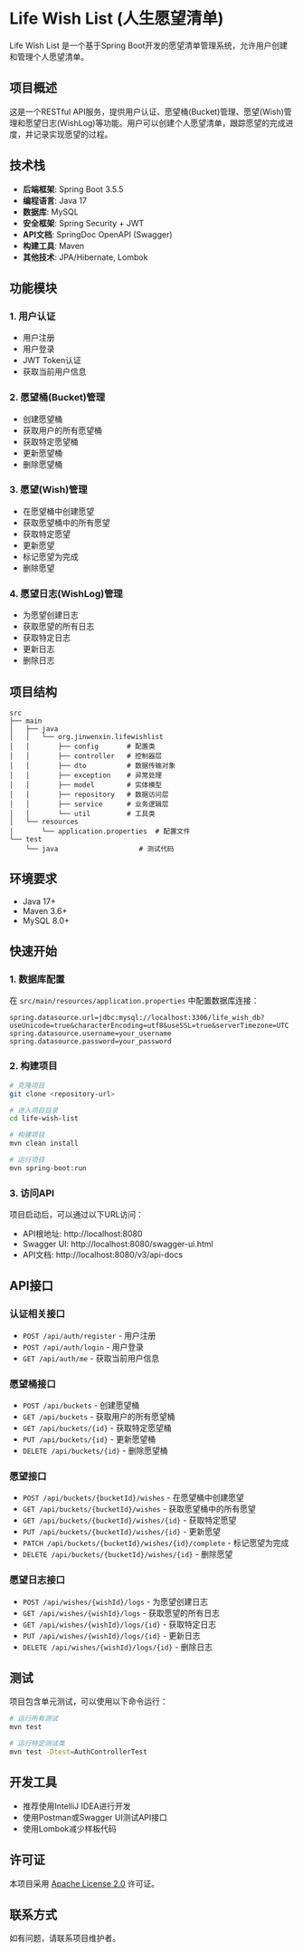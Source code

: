 # Life Wish List (人生愿望清单)

Life Wish List 是一个基于Spring Boot开发的愿望清单管理系统，允许用户创建和管理个人愿望清单。

## 项目概述

这是一个RESTful API服务，提供用户认证、愿望桶(Bucket)管理、愿望(Wish)管理和愿望日志(WishLog)等功能。用户可以创建个人愿望清单，跟踪愿望的完成进度，并记录实现愿望的过程。

## 技术栈

- **后端框架**: Spring Boot 3.5.5
- **编程语言**: Java 17
- **数据库**: MySQL
- **安全框架**: Spring Security + JWT
- **API文档**: SpringDoc OpenAPI (Swagger)
- **构建工具**: Maven
- **其他技术**: JPA/Hibernate, Lombok

## 功能模块

### 1. 用户认证
- 用户注册
- 用户登录
- JWT Token认证
- 获取当前用户信息

### 2. 愿望桶(Bucket)管理
- 创建愿望桶
- 获取用户的所有愿望桶
- 获取特定愿望桶
- 更新愿望桶
- 删除愿望桶

### 3. 愿望(Wish)管理
- 在愿望桶中创建愿望
- 获取愿望桶中的所有愿望
- 获取特定愿望
- 更新愿望
- 标记愿望为完成
- 删除愿望

### 4. 愿望日志(WishLog)管理
- 为愿望创建日志
- 获取愿望的所有日志
- 获取特定日志
- 更新日志
- 删除日志

## 项目结构

```
src
├── main
│   ├── java
│   │   └── org.jinwenxin.lifewishlist
│   │       ├── config       # 配置类
│   │       ├── controller   # 控制器层
│   │       ├── dto          # 数据传输对象
│   │       ├── exception    # 异常处理
│   │       ├── model        # 实体模型
│   │       ├── repository   # 数据访问层
│   │       ├── service      # 业务逻辑层
│   │       └── util         # 工具类
│   └── resources
│       └── application.properties  # 配置文件
└── test
    └── java                    # 测试代码
```

## 环境要求

- Java 17+
- Maven 3.6+
- MySQL 8.0+

## 快速开始

### 1. 数据库配置

在 `src/main/resources/application.properties` 中配置数据库连接：

```properties
spring.datasource.url=jdbc:mysql://localhost:3306/life_wish_db?useUnicode=true&characterEncoding=utf8&useSSL=true&serverTimezone=UTC
spring.datasource.username=your_username
spring.datasource.password=your_password
```

### 2. 构建项目

```bash
# 克隆项目
git clone <repository-url>

# 进入项目目录
cd life-wish-list

# 构建项目
mvn clean install

# 运行项目
mvn spring-boot:run
```

### 3. 访问API

项目启动后，可以通过以下URL访问：

- API根地址: http://localhost:8080
- Swagger UI: http://localhost:8080/swagger-ui.html
- API文档: http://localhost:8080/v3/api-docs

## API接口

### 认证相关接口
- `POST /api/auth/register` - 用户注册
- `POST /api/auth/login` - 用户登录
- `GET /api/auth/me` - 获取当前用户信息

### 愿望桶接口
- `POST /api/buckets` - 创建愿望桶
- `GET /api/buckets` - 获取用户的所有愿望桶
- `GET /api/buckets/{id}` - 获取特定愿望桶
- `PUT /api/buckets/{id}` - 更新愿望桶
- `DELETE /api/buckets/{id}` - 删除愿望桶

### 愿望接口
- `POST /api/buckets/{bucketId}/wishes` - 在愿望桶中创建愿望
- `GET /api/buckets/{bucketId}/wishes` - 获取愿望桶中的所有愿望
- `GET /api/buckets/{bucketId}/wishes/{id}` - 获取特定愿望
- `PUT /api/buckets/{bucketId}/wishes/{id}` - 更新愿望
- `PATCH /api/buckets/{bucketId}/wishes/{id}/complete` - 标记愿望为完成
- `DELETE /api/buckets/{bucketId}/wishes/{id}` - 删除愿望

### 愿望日志接口
- `POST /api/wishes/{wishId}/logs` - 为愿望创建日志
- `GET /api/wishes/{wishId}/logs` - 获取愿望的所有日志
- `GET /api/wishes/{wishId}/logs/{id}` - 获取特定日志
- `PUT /api/wishes/{wishId}/logs/{id}` - 更新日志
- `DELETE /api/wishes/{wishId}/logs/{id}` - 删除日志

## 测试

项目包含单元测试，可以使用以下命令运行：

```bash
# 运行所有测试
mvn test

# 运行特定测试类
mvn test -Dtest=AuthControllerTest
```

## 开发工具

- 推荐使用IntelliJ IDEA进行开发
- 使用Postman或Swagger UI测试API接口
- 使用Lombok减少样板代码

## 许可证

本项目采用 [Apache License 2.0](https://www.apache.org/licenses/LICENSE-2.0.html) 许可证。

## 联系方式

如有问题，请联系项目维护者。